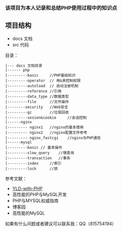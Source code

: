 ### 该项目为本人记录和总结PHP使用过程中的知识点


## 项目结构
- docs 文档
- src 代码

目录：

    |--- docs 文档目录
    |------ php
    |---------basic     //PHP基础知识
    |---------operator  // 用&来控制权限
    |---------autoload  // 自动注册机制
    |---------reference //引用
    |---------data_type //数据类型
    |---------file      //文件操作
    |--------security   //Web安全
    |---------gc        //垃圾回收
    |---------sesion&cookie     //会话控制
    |------nginx    
    |--------- nginx1   //nginx的基本使用
    |--------- nginx2   //nginx配置文件参考
    |--------- nginx_fastcgi    //nginx与PHP通信
    |------mysql       
    |---------basic // 基本操作 
    |---------slow_query    //慢查询
    |---------transaction   //事务
    |---------index     //索引
    |---------lock      //锁
    
参考文献：
- [YLD-with-PHP](https://github.com/YuanLianDu/YLD-with-Php)
- 高性能的PHP与MySQL开发
- PHP与MYSQL权威指南
- 博客园
- 高性能的MySQL

如果有什么问题或者建议可以联系我：QQ（815754194）
    